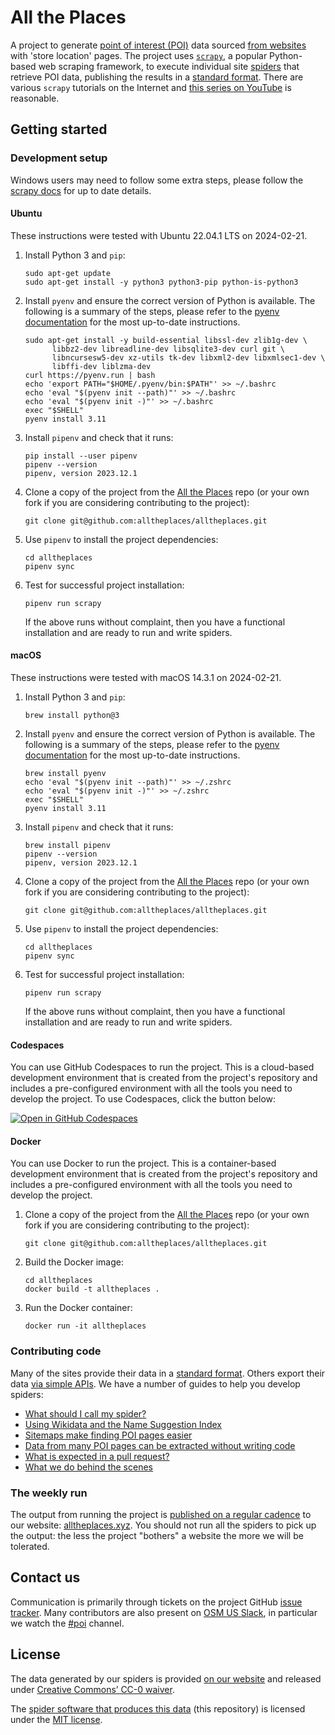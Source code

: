 # All the Places

A project to generate [point of interest (POI)](https://en.wikipedia.org/wiki/Point_of_interest) data sourced [from websites](docs/WHY_SPIDER.md) with 'store location' pages. The project uses [`scrapy`](https://scrapy.org/), a popular Python-based web scraping framework, to execute individual site [spiders](https://doc.scrapy.org/en/latest/topics/spiders.html) that retrieve POI data, publishing the results in a [standard format](DATA_FORMAT.md). There are various `scrapy` tutorials on the Internet and [this series on YouTube](https://www.youtube.com/watch?v=s4jtkzHhLzY) is reasonable.

## Getting started

### Development setup

Windows users may need to follow some extra steps, please follow the [scrapy docs](https://docs.scrapy.org/en/latest/intro/install.html#windows) for up to date details.

#### Ubuntu

These instructions were tested with Ubuntu 22.04.1 LTS on 2024-02-21.

1. Install Python 3 and `pip`:

   ```
   sudo apt-get update
   sudo apt-get install -y python3 python3-pip python-is-python3
   ```

1. Install `pyenv` and ensure the correct version of Python is available. The following is a summary of the steps, please refer to the [pyenv documentation](https://github.com/pyenv/pyenv#installation) for the most up-to-date instructions.

   ```
   sudo apt-get install -y build-essential libssl-dev zlib1g-dev \
         libbz2-dev libreadline-dev libsqlite3-dev curl git \
         libncursesw5-dev xz-utils tk-dev libxml2-dev libxmlsec1-dev \
         libffi-dev liblzma-dev
   curl https://pyenv.run | bash
   echo 'export PATH="$HOME/.pyenv/bin:$PATH"' >> ~/.bashrc
   echo 'eval "$(pyenv init --path)"' >> ~/.bashrc
   echo 'eval "$(pyenv init -)"' >> ~/.bashrc
   exec "$SHELL"
   pyenv install 3.11
   ```

1. Install `pipenv` and check that it runs:

   ```
   pip install --user pipenv
   pipenv --version
   pipenv, version 2023.12.1
   ```

1. Clone a copy of the project from the [All the Places](https://github.com/alltheplaces/alltheplaces/) repo (or your own fork if you are considering contributing to the project):

   ```
   git clone git@github.com:alltheplaces/alltheplaces.git
   ```

1. Use `pipenv` to install the project dependencies:

   ```
   cd alltheplaces
   pipenv sync
   ```

1. Test for successful project installation:

   ```
   pipenv run scrapy
   ```

   If the above runs without complaint, then you have a functional installation and are ready to run and write spiders.

#### macOS

These instructions were tested with macOS 14.3.1 on 2024-02-21.

1. Install Python 3 and `pip`:

   ```
   brew install python@3
   ```

1. Install `pyenv` and ensure the correct version of Python is available. The following is a summary of the steps, please refer to the [pyenv documentation](https://github.com/pyenv/pyenv#installation) for the most up-to-date instructions.

   ```
   brew install pyenv
   echo 'eval "$(pyenv init --path)"' >> ~/.zshrc
   echo 'eval "$(pyenv init -)"' >> ~/.zshrc
   exec "$SHELL"
   pyenv install 3.11
   ```

1. Install `pipenv` and check that it runs:

   ```
   brew install pipenv
   pipenv --version
   pipenv, version 2023.12.1
   ```

1. Clone a copy of the project from the [All the Places](https://github.com/alltheplaces/alltheplaces/) repo (or your own fork if you are considering contributing to the project):

   ```
   git clone git@github.com:alltheplaces/alltheplaces.git
   ```

1. Use `pipenv` to install the project dependencies:

   ```
   cd alltheplaces
   pipenv sync
   ```

1. Test for successful project installation:

   ```
   pipenv run scrapy
   ```

   If the above runs without complaint, then you have a functional installation and are ready to run and write spiders.

#### Codespaces

You can use GitHub Codespaces to run the project. This is a cloud-based development environment that is created from the project's repository and includes a pre-configured environment with all the tools you need to develop the project. To use Codespaces, click the button below:

   [![Open in GitHub Codespaces](https://github.com/codespaces/badge.svg)](https://codespaces.new/alltheplaces/alltheplaces)

#### Docker

You can use Docker to run the project. This is a container-based development environment that is created from the project's repository and includes a pre-configured environment with all the tools you need to develop the project.

1. Clone a copy of the project from the [All the Places](https://github.com/alltheplaces/alltheplaces/) repo (or your own fork if you are considering contributing to the project):

   ```
   git clone git@github.com:alltheplaces/alltheplaces.git
   ```

1. Build the Docker image:

   ```
   cd alltheplaces
   docker build -t alltheplaces .
   ```

1. Run the Docker container:

   ```
   docker run -it alltheplaces
   ```

### Contributing code

Many of the sites provide their data in a [standard format](docs/STRUCTURED_DATA.md). Others export their data [via simple APIs](docs/API_SPIDER.md). We have a number of guides to help you develop spiders:

* [What should I call my spider?](docs/SPIDER_NAMING.md)
* [Using Wikidata and the Name Suggestion Index](docs/WIKIDATA.md)
* [Sitemaps make finding POI pages easier](docs/SITEMAP.md)
* [Data from many POI pages can be extracted without writing code](docs/STRUCTURED_DATA.md)
* [What is expected in a pull request?](docs/PULL_REQUEST.md)
* [What we do behind the scenes](docs/PIPELINES.md)

### The weekly run

The output from running the project is [published on a regular cadence](docs/WEEKLY_RUN.md) to our website: [alltheplaces.xyz](https://www.alltheplaces.xyz/). You should not run all the spiders to pick up the output: the less the project "bothers" a website the more we will be tolerated.

## Contact us

Communication is primarily through tickets on the project GitHub [issue tracker](https://github.com/alltheplaces/alltheplaces/issues). Many contributors are also present on [OSM US Slack](https://slack.openstreetmap.us/), in particular we watch the [#poi](https://osmus.slack.com/archives/CDJ4LKA2Y) channel.

## License

The data generated by our spiders is provided [on our website](https://alltheplaces.xyz/) and released under [Creative Commons’ CC-0 waiver](https://creativecommons.org/publicdomain/zero/1.0/).

The [spider software that produces this data](https://github.com/alltheplaces/alltheplaces) (this repository) is licensed under the [MIT license](https://github.com/alltheplaces/alltheplaces/blob/master/LICENSE).
